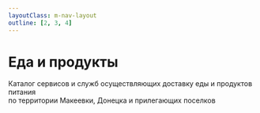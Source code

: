 ```yaml
---
layoutClass: m-nav-layout
outline: [2, 3, 4]
---
```


<script setup>
import { NAV_DATA } from './data'
</script>

# Еда и продукты
Каталог сервисов и служб осуществляющих доставку еды и продуктов питания <br/>
по территории Макеевки, Донецка и прилегающих поселков

<MNavLinks v-for="{title, items} in NAV_DATA" :title="title" :items="items"/>

<br />
